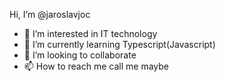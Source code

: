 Hi, I’m @jaroslavjoc
- 👀 I’m interested in IT technology
- 🌱 I’m currently learning Typescript(Javascript)
- 💞️ I’m looking to collaborate 
- 📫 How to reach me call me maybe

<!---
jaroslavjoc/jaroslavjoc is a ✨ special ✨ repository because its `README.md` (this file) appears on your GitHub profile.
You can click the Preview link to take a look at your changes.
--->
